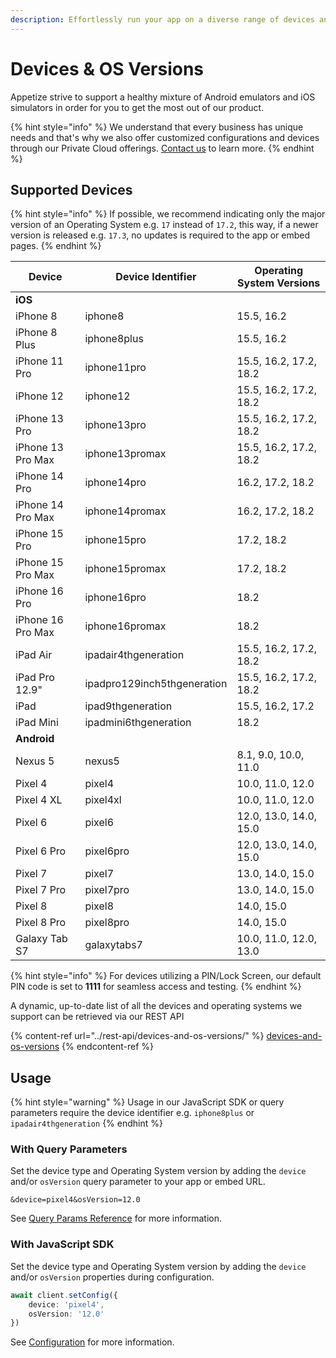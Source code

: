 ```yaml
---
description: Effortlessly run your app on a diverse range of devices and operating systems
---
```


# Devices & OS Versions

Appetize strive to support a healthy mixture of Android emulators and iOS simulators in order for you to get the most out of our product.

{% hint style="info" %}
We understand that every business has unique needs and that's why we also offer customized configurations and devices through our Private Cloud offerings. [Contact us](https://appetize.io/contact-us) to learn more.
{% endhint %}

## Supported Devices

{% hint style="info" %}
If possible, we recommend indicating only the major version of an Operating System e.g. `17` instead of `17.2`, this way, if a newer version is released e.g. `17.3`, no updates is required to the app or embed pages.
{% endhint %}

| Device            | Device Identifier           | Operating System Versions |
| ----------------- | --------------------------- | ------------------------- |
| **iOS**           |                             |                           |
| iPhone 8          | iphone8                     | 15.5, 16.2                |
| iPhone 8 Plus     | iphone8plus                 | 15.5, 16.2                |
| iPhone 11 Pro     | iphone11pro                 | 15.5, 16.2, 17.2, 18.2    |
| iPhone 12         | iphone12                    | 15.5, 16.2, 17.2, 18.2    |
| iPhone 13 Pro     | iphone13pro                 | 15.5, 16.2, 17.2, 18.2    |
| iPhone 13 Pro Max | iphone13promax              | 15.5, 16.2, 17.2, 18.2    |
| iPhone 14 Pro     | iphone14pro                 | 16.2, 17.2, 18.2          |
| iPhone 14 Pro Max | iphone14promax              | 16.2, 17.2, 18.2          |
| iPhone 15 Pro     | iphone15pro                 | 17.2, 18.2                |
| iPhone 15 Pro Max | iphone15promax              | 17.2, 18.2                |
| iPhone 16 Pro     | iphone16pro                 | 18.2                      |
| iPhone 16 Pro Max | iphone16promax              | 18.2                      |
| iPad Air          | ipadair4thgeneration        | 15.5, 16.2, 17.2, 18.2    |
| iPad Pro 12.9"    | ipadpro129inch5thgeneration | 15.5, 16.2, 17.2, 18.2    |
| iPad              | ipad9thgeneration           | 15.5, 16.2, 17.2          |
| iPad Mini         | ipadmini6thgeneration       | 18.2                      |
| **Android**       |                             |                           |
| Nexus 5           | nexus5                      | 8.1, 9.0, 10.0, 11.0      |
| Pixel 4           | pixel4                      | 10.0, 11.0, 12.0          |
| Pixel 4 XL        | pixel4xl                    | 10.0, 11.0, 12.0          |
| Pixel 6           | pixel6                      | 12.0, 13.0, 14.0, 15.0    |
| Pixel 6 Pro       | pixel6pro                   | 12.0, 13.0, 14.0, 15.0    |
| Pixel 7           | pixel7                      | 13.0, 14.0, 15.0          |
| Pixel 7 Pro       | pixel7pro                   | 13.0, 14.0, 15.0          |
| Pixel 8           | pixel8                      | 14.0, 15.0                |
| Pixel 8 Pro       | pixel8pro                   | 14.0, 15.0                |
| Galaxy Tab S7     | galaxytabs7                 | 10.0, 11.0, 12.0, 13.0    |

{% hint style="info" %}
For devices utilizing a PIN/Lock Screen, our default PIN code is set to **1111** for seamless access and testing.
{% endhint %}

A dynamic, up-to-date list of all the devices and operating systems we support can be retrieved via our REST API

{% content-ref url="../rest-api/devices-and-os-versions/" %}
[devices-and-os-versions](../rest-api/devices-and-os-versions/)
{% endcontent-ref %}

## Usage

{% hint style="warning" %}
Usage in our JavaScript SDK or query parameters require the device identifier e.g. `iphone8plus` or `ipadair4thgeneration`
{% endhint %}

### With Query Parameters

Set the device type and Operating System version by adding the `device` and/or `osVersion` query parameter to your app or embed URL.

```uri
&device=pixel4&osVersion=12.0
```

See [Query Params Reference](../platform/query-params-reference.md#device) for more information.

### With JavaScript SDK

Set the device type and Operating System version by adding the `device` and/or `osVersion` properties during configuration.

```typescript
await client.setConfig({
    device: 'pixel4',
    osVersion: '12.0'
})
```

See [Configuration](../javascript-sdk/configuration.md#device) for more information.
